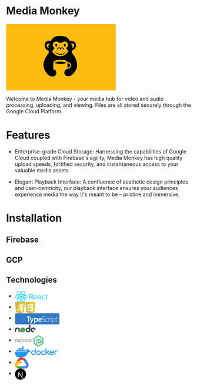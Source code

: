 # Media Monkey

 <img src="assets/logo-main.png" alt="logo-main" title="logo-main" align="center" height="180" />

Welcome to Media Monkey - your media hub for video and audio processing, uploading, and viewing.
Files are all stored securely through the Google Cloud Platform.

# Features

- Enterprise-grade Cloud Storage: Harnessing the capabilities of Google Cloud coupled with Firebase's agility, Media Monkey has high quality upload speeds, fortified security, and instantaneous access to your valuable media assets.

- Elegant Playback Interface: A confluence of aesthetic design principles and user-centricity, our playback interface ensures your audiences experience media the way it's meant to be – pristine and immersive.

# Installation

## Firebase

## GCP

## Technologies

- <a href="#"><img src="assets/react-logo-color.png" alt="React" title="React" align="center" height='30'  /></a>
- <a href="#"><img src="assets/js-logo-color.png" alt="JavaScript" title="JavaScript" align="center" height='30'  /></a>
- <a href="#"><img src="assets/ts-logo-long-blue.png" alt="TypeScript" title="TypeScript" align="center" height='30'  /></a>
- <a href="#"><img src="assets/node-logo-color.png" alt="Node" title="Node" align="center" height='30'  /></a>
- <a href="#"><img src="assets/express-logo-color.png" alt="Express" title="Express" align="center" height='30'  /></a>
- <a href="#"><img src="assets/docker-logo-color.png" alt="Docker" title="Docker" align="center" height='30'  /></a>
- <a href="#"><img src="assets/gcp-logo-color.svg" alt="GCP" title="GCP" align="center" height='30'  /></a>
- <a href="#"><img src="assets/nextjs-logo-color.png" alt="nextjs" title="nextjs" align="center" height='30'  /></a>

